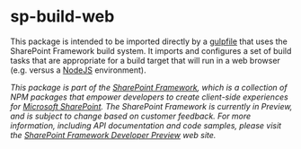 # sp-build-web

This package is intended to be imported directly by a [gulpfile](http://gulpjs.com/)
that uses the SharePoint Framework build system.  It imports and configures a set of
build tasks that are appropriate for a build target that will run in a web browser
(e.g. versus a [NodeJS](https://nodejs.org/) environment).

*This package is part of the [SharePoint Framework](https://github.com/SharePoint/sp-dev-docs/wiki),
which is a collection of NPM packages that empower developers to create client-side experiences
for [Microsoft SharePoint](https://products.office.com/en-us/sharepoint/collaboration).
The SharePoint Framework is currently in Preview, and is subject to change based on customer feedback.
For more information, including API documentation and code samples, please visit the
[SharePoint Framework Developer Preview](https://github.com/SharePoint/sp-dev-docs/wiki) web site.*
